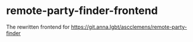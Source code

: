 # remote-party-finder-frontend
The rewritten frontend for https://git.anna.lgbt/ascclemens/remote-party-finder
